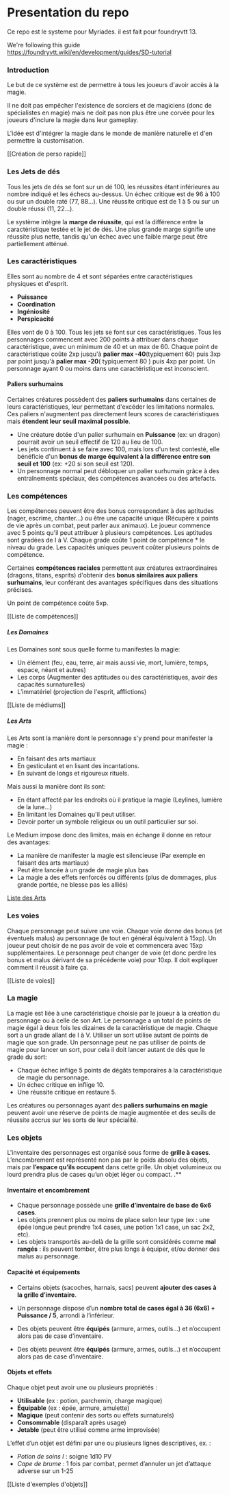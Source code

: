 # Presentation du repo

Ce repo est le systeme pour Myriades. il est fait pour foundryvtt 13.

We're following this guide https://foundryvtt.wiki/en/development/guides/SD-tutorial

### Introduction

Le but de ce système est de permettre à tous les joueurs d'avoir accès à la magie.

Il ne doit pas empêcher l'existence de sorciers et de magiciens (donc de spécialistes en magie) mais ne doit pas non plus être une corvée pour les joueurs d'inclure la magie dans leur gameplay.

L'idée est d'intégrer la magie dans le monde de manière naturelle et d'en permettre la customisation.

\[\[Création de perso rapide]]

### Les Jets de dés

Tous les jets de dés se font sur un dé 100, les réussites étant inférieures au nombre indiqué et les échecs au-dessus. Un échec critique est de 96 à 100 ou sur un double raté (77, 88...). Une réussite critique est de 1 à 5 ou sur un double réussi (11, 22...).

Le système intègre la **marge de réussite**, qui est la différence entre la caractéristique testée et le jet de dés. Une plus grande marge signifie une réussite plus nette, tandis qu'un échec avec une faible marge peut être partiellement atténué.

### Les caractéristiques

Elles sont au nombre de 4 et sont séparées entre caractéristiques physiques et d'esprit.

* **Puissance**
* **Coordination**
* **Ingéniosité**
* **Perspicacité**

Elles vont de 0 à 100. Tous les jets se font sur ces caractéristiques. Tous les personnages commencent avec 200 points à attribuer dans chaque caractéristique, avec un minimum de 40 et un max de 60. Chaque point de caractéristique coûte 2xp jusqu'à **palier max -40**(typiquement 60) puis 3xp par point jusqu'à **palier max -20**( typiquement 80 ) puis 4xp par point. Un personnage ayant 0 ou moins dans une caractéristique est inconscient.

#### Paliers surhumains

Certaines créatures possèdent des **paliers surhumains** dans certaines de leurs caractéristiques, leur permettant d'excéder les limitations normales. Ces paliers n'augmentent pas directement leurs scores de caractéristiques mais **étendent leur seuil maximal possible**.

* Une créature dotée d'un palier surhumain en **Puissance** (ex: un dragon) pourrait avoir un seuil effectif de 120 au lieu de 100.
* Les jets continuent à se faire avec  100, mais lors d'un test contesté, elle bénéficie d'un **bonus de marge équivalent à la différence entre son seuil et 100** (ex: +20 si son seuil est 120).
* Un personnage normal peut débloquer un palier surhumain grâce à des entraînements spéciaux, des compétences avancées ou des artefacts.

### Les compétences

Les compétences peuvent être des bonus correspondant à des aptitudes (nager, escrime, chanter...) ou être une capacité unique (Récupère x points de vie après un combat, peut parler aux animaux). Le joueur commence avec 5 points qu'il peut attribuer à plusieurs compétences. Les aptitudes sont gradées de I à V. Chaque grade coûte 1 point de compétence \* le niveau du grade. Les capacités uniques peuvent coûter plusieurs points de compétence.

Certaines **compétences raciales** permettent aux créatures extraordinaires (dragons, titans, esprits) d'obtenir des **bonus similaires aux paliers surhumains**, leur conférant des avantages spécifiques dans des situations précises.

Un point de compétence coûte 5xp.

\[\[Liste de compétences]]

##### Les Domaines

Les Domaines sont sous quelle forme tu manifestes la magie:

* Un élément (feu, eau, terre, air mais aussi vie, mort, lumière, temps, espace, néant et autres)
* Les corps (Augmenter des aptitudes ou des caractéristiques, avoir des capacités surnaturelles)
* L’immatériel (projection de l'esprit, afflictions)

\[\[Liste de médiums]]

##### Les Arts

Les Arts sont la manière dont le personnage s'y prend pour manifester la magie :

* En faisant des arts martiaux
* En gesticulant et en lisant des incantations.
* En suivant de longs et rigoureux rituels.

Mais aussi la manière dont ils sont:

* En étant affecté par les endroits où il pratique la magie (Leylines, lumière de la lune...)
* En limitant les Domaines qu'il peut utiliser.
* Devoir porter un symbole religieux ou un outil particulier sur soi.

Le Medium impose donc des limites, mais en échange il donne en retour des avantages:

* La manière de manifester la magie est silencieuse (Par exemple en faisant des arts martiaux)
* Peut être lancée à un grade de magie plus bas
* La magie a des effets renforcés ou différents (plus de dommages, plus grande portée, ne blesse pas les alliés)

[Liste des Arts](https://www.worldanvil.com/w/myriade-mandraw/a/liste-de-mediums)

### Les voies

Chaque personnage peut suivre une voie. Chaque voie donne des bonus (et éventuels malus) au personnage (le tout en général équivalent à 15xp). Un joueur peut choisir de ne pas avoir de voie et commencera avec 15xp supplémentaires. Le personnage peut changer de voie (et donc perdre les bonus et malus dérivant de sa précédente voie) pour 10xp. Il doit expliquer comment il réussit à faire ça.

\[\[Liste de voies]]

### La magie

La magie est liée à une caractéristique choisie par le joueur à la création du personnage ou à celle de son Art. Le personnage a un total de points de magie égal à deux fois les dizaines de la caractéristique de magie. Chaque sort a un grade allant de I à V. Utiliser un sort utilise autant de points de magie que son grade. Un personnage peut ne pas utiliser de points de magie pour lancer un sort, pour cela il doit lancer autant de dés que le grade du sort:

* Chaque échec inflige 5 points de dégâts temporaires à la caractéristique de magie du personnage.
* Un échec critique en inflige 10.
* Une réussite critique en restaure 5.

Les créatures ou personnages ayant des **paliers surhumains en magie** peuvent avoir une réserve de points de magie augmentée et des seuils de réussite accrus sur les sorts de leur spécialité.

### Les objets

L'inventaire des personnages est organisé sous forme de **grille à cases**. L’encombrement est représenté non pas par le poids absolu des objets, mais par **l’espace qu’ils occupent** dans cette grille. Un objet volumineux ou lourd prendra plus de cases qu’un objet léger ou compact.
.\*\*

#### Inventaire et encombrement

* Chaque personnage possède une **grille d’inventaire de base de 6x6 cases**.
* Les objets prennent plus ou moins de place selon leur type (ex : une épée longue peut prendre 1x4 cases, une potion 1x1 case, un sac 2x2, etc).
* Les objets transportés au-delà de la grille sont considérés comme **mal rangés** : ils peuvent tomber, être plus longs à équiper, et/ou donner des malus au personnage.

#### Capacité et équipements

* Certains objets (sacoches, harnais, sacs) peuvent **ajouter des cases à la grille d’inventaire**.

* Un personnage dispose d’un **nombre total de cases égal à 36 (6x6) + Puissance / 5**, arrondi à l’inférieur.

* Des objets peuvent être **équipés** (armure, armes, outils...) et n’occupent alors pas de case d’inventaire.

* Des objets peuvent être **équipés** (armure, armes, outils...) et n’occupent alors pas de case d’inventaire.

#### Objets et effets

Chaque objet peut avoir une ou plusieurs propriétés :

* **Utilisable** (ex : potion, parchemin, charge magique)
* **Équipable** (ex : épée, armure, amulette)
* **Magique** (peut contenir des sorts ou effets surnaturels)
* **Consommable** (disparaît après usage)
* **Jetable** (peut être utilisé comme arme improvisée)

L’effet d’un objet est défini par une ou plusieurs lignes descriptives, ex. :

* *Potion de soins I* : soigne 1d10 PV
* *Cape de brume* : 1 fois par combat, permet d’annuler un jet d’attaque adverse sur un 1-25

\[\[Liste d'exemples d'objets]]
